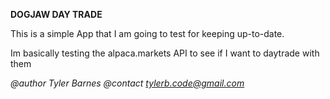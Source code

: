 **DOGJAW DAY TRADE**

This is a simple App that I am going to test for keeping up-to-date.

Im basically testing the alpaca.markets API to see if I want to daytrade with them



*@author		Tyler Barnes*
*@contact		tylerb.code@gmail.com*
